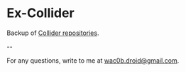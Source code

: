 # Ex-Collider

Backup of [Collider repositories](https://github.com/colliderplus).

--

For any questions, write to me at [wac0b.droid@gmail.com](mailto:wac0b.droid@gmail.com?subject=[GitHub]%20Ex-Collider).
